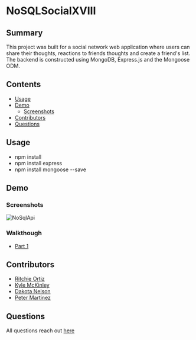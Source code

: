# NoSQLSocialXVIII
## Summary
This project was built for a social network web application where users can share their thoughts, reactions to friends thoughts and create a friend's list. The backend is constructed using MongoDB, Express.js and the Mongoose ODM.

## Contents
- [Usage](#Usage)
- [Demo](#Demo)
  - [Screenshots](#Screenshots)
- [Contributors](#Contributors)
- [Questions](#Questions)

## Usage
- npm install 
- npm install express
- npm install mongoose --save

## Demo
### Screenshots
![NoSqlApi](https://user-images.githubusercontent.com/74946954/127280384-ac1f05dc-72ad-4610-be3d-c735a2958eb6.png)

### Walkthough
- [Part 1](https://drive.google.com/file/d/1suW3ehovd5aQSRpHkPVEGliLK9bdK4Nf/view)

## Contributors
- [Ritchie Ortiz](https://github.com/xRitchie91)
- [Kyle McKinley](https://github.com/kjmckinley)
- [Dakota Nelson](https://github.com/kotalilyy)
- [Peter Martinez](https://github.com/pmarti53)

## Questions
All questions reach out [here](#https://github.com/xRitchie91)

